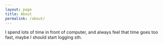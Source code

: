 ```yaml
---
layout: page
title: About
permalink: /about/
---
```


I spend lots of time in front of computer, and always feel that time goes too fast, maybe I should start logging sth.
